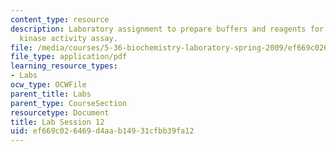 ```yaml
---
content_type: resource
description: Laboratory assignment to prepare buffers and reagents for the coupled
  kinase activity assay.
file: /media/courses/5-36-biochemistry-laboratory-spring-2009/ef669c026469d4aab14931cfbb39fa12_ses12.pdf
file_type: application/pdf
learning_resource_types:
- Labs
ocw_type: OCWFile
parent_title: Labs
parent_type: CourseSection
resourcetype: Document
title: Lab Session 12
uid: ef669c02-6469-d4aa-b149-31cfbb39fa12
---
```

